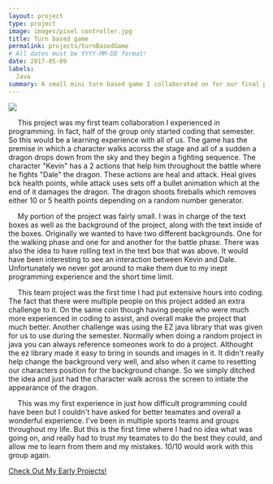 ```yaml
---
layout: project
type: project
image: images/pixel controller.jpg
title: Turn based game
permalink: projects/turnBasedGame
# All dates must be YYYY-MM-DD format!
date: 2017-05-09
labels:
  Java
summary: A small mini turn based game I collaborated on for our final project in ics 111.
---
```


<img class="ui image" src="{{ site.baseurl }}/images/pixel controller.jpg">

<p>
&emsp;
This project was my first team collaboration I experienced in programming. In fact, half of the group only started coding that semester. So this would be a learning experience with all of us. The game has the premise in which a character walks acorss the stage and all of a sudden a dragon drops down from the sky and they begin a fighting sequence. The character "Kevin" has a 2 actions that help him throughout the battle where he fights "Dale" the dragon. These actions are heal and attack. Heal gives bck health points, while attack uses sets off a bullet animation which at the end of it damages the dragon. The dragon shoots fireballs which removes either 10 or 5 health points depending on a random number generator.
</p>
<p>
 &emsp;
 My portion of the project was fairly small. I was in charge of the text boxes as well as the background of the project, along with the text inside of the boxes. Originally we wanted to have two different backgrounds. One for the walking phase and one for and another for the battle phase. There was also the idea to have rolling text in the text box that was above. It would have been interesting to see an interaction between Kevin and Dale. Unfortunately we never got around to make them due to my inept programming experience and the short time limit.
</p>
<p>
&emsp; 
This team project was the first time I had put extensive hours into coding. The fact that there were multiple people on this project added an extra challenge to it. On the same coin though having people who were much more experienced in coding to assist, and overall make the project that much better. Another challenge was using the EZ java library that was given for us to use during the semester. Normally when doing a random project in java you can always reference someones work to do a project. Althought the ez library made it easy to bring in sounds and images in it. It didn't really help change the background very well, and also when it came to resetting our characters position for the background change. So we simply ditched the idea and just had the character walk across the screen to intiate the appearance of the dragon.
</p>
<p>
&emsp;
This was my first experience in just how difficult programming could have been but I couldn't have asked for better teamates and overall a wonderful experience. I've been in multiple sports teams and groups throughout my life. But this is the first time where I had no idea what was going on, and really had to trust my teamates to do the best they could, and allow me to learn from them and my mistakes. 10/10 would work with this group again.
</p>  

<a href="https://github.com/htobin/ManiniProjects2">Check Out My Early Projects!</a>

